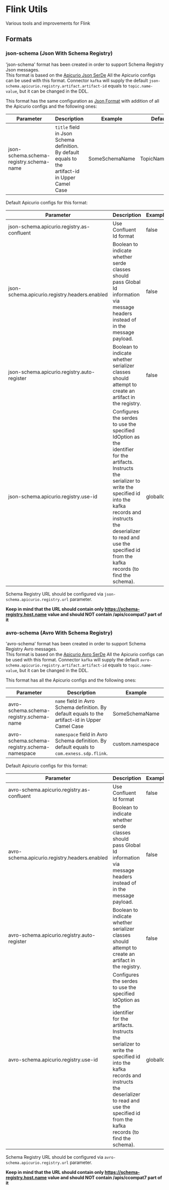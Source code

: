 # Flink Utils

Various tools and improvements for Flink

## Formats

### json-schema (Json With Schema Registry)

'json-schema' format has been created in order to support Schema Registry Json messages.
</br>
This format is based on the [Apicurio Json SerDe](https://www.apicur.io/registry/docs/apicurio-registry/2.5.x/getting-started/assembly-configuring-kafka-client-serdes.html#registry-serdes-types-json_registry)
All the Apicurio configs can be used with this format.
Connector `kafka` will supply the default `json-schema.apicurio.registry.artifact.artifact-id` equals to `topic.name-value`, but it can be changed in the DDL.

This format has the same configuration as [Json Format](https://nightlies.apache.org/flink/flink-docs-release-1.20/docs/connectors/table/formats/json/#format-options) with addition of all the Apicurio configs and the following ones:

| Parameter                               | Description                                                                                       | Example        | Default        |
|-----------------------------------------|---------------------------------------------------------------------------------------------------|----------------|----------------|
| json-schema.schema-registry.schema-name | `title` field in Json Schema definition. By default equals to the artifact-id in Upper Camel Case | SomeSchemaName | TopicNameValue |

Default Apicurio configs for this format:

| Parameter                                     | Description                                                                                                                                                                                                                                                                     | Example  | Default   |
|-----------------------------------------------|---------------------------------------------------------------------------------------------------------------------------------------------------------------------------------------------------------------------------------------------------------------------------------|----------|-----------|
| json-schema.apicurio.registry.as-confluent    | Use Confluent Id format                                                                                                                                                                                                                                                         | false    | true      |
| json-schema.apicurio.registry.headers.enabled | Boolean to indicate whether serde classes should pass Global Id information via message headers instead of in the message payload.                                                                                                                                              | false    | true      |
| json-schema.apicurio.registry.auto-register   | Boolean to indicate whether serializer classes should attempt to create an artifact in the registry.                                                                                                                                                                            | false    | true      |
| json-schema.apicurio.registry.use-id          | Configures the serdes to use the specified IdOption as the identifier for the artifacts. Instructs the serializer to write the specified id into the kafka records and instructs the deserializer to read and use the specified id from the kafka records (to find the schema). | globalId | contentId |

Schema Registry URL should be configured via `json-schema.apicurio.registry.url` parameter.

<b> Keep in mind that the URL should contain only https://schema-registry.host.name value and should NOT contain /apis/ccompat7 part of it </b>

### avro-schema (Avro With Schema Registry)

'avro-schema' format has been created in order to support Schema Registry Avro messages.
</br>
This format is based on the [Apicurio Avro SerDe](https://www.apicur.io/registry/docs/apicurio-registry/2.5.x/getting-started/assembly-configuring-kafka-client-serdes.html#registry-serdes-types-avro_registry)
All the Apicurio configs can be used with this format.
Connector `kafka` will supply the default `avro-schema.apicurio.registry.artifact.artifact-id` equals to `topic.name-value`, but it can be changed in the DDL.

This format has all the Apicurio configs and the following ones:

| Parameter                                    | Description                                                                                      | Example          | Default              |
|----------------------------------------------|--------------------------------------------------------------------------------------------------|------------------|----------------------|
| avro-schema.schema-registry.schema-name      | `name` field in Avro Schema definition. By default equals to the artifact-id in Upper Camel Case | SomeSchemaName   | TopicNameValue       |
| avro-schema.schema-registry.schema-namespace | `namespace` field in Avro Schema definition. By default equals to `com.exness.sdp.flink`.        | custom.namespace | com.exness.sdp.flink |

Default Apicurio configs for this format:

| Parameter                                     | Description                                                                                                                                                                                                                                                                     | Example  | Default   |
|-----------------------------------------------|---------------------------------------------------------------------------------------------------------------------------------------------------------------------------------------------------------------------------------------------------------------------------------|----------|-----------|
| avro-schema.apicurio.registry.as-confluent    | Use Confluent Id format                                                                                                                                                                                                                                                         | false    | true      |
| avro-schema.apicurio.registry.headers.enabled | Boolean to indicate whether serde classes should pass Global Id information via message headers instead of in the message payload.                                                                                                                                              | false    | false     |
| avro-schema.apicurio.registry.auto-register   | Boolean to indicate whether serializer classes should attempt to create an artifact in the registry.                                                                                                                                                                            | false    | true      |
| avro-schema.apicurio.registry.use-id          | Configures the serdes to use the specified IdOption as the identifier for the artifacts. Instructs the serializer to write the specified id into the kafka records and instructs the deserializer to read and use the specified id from the kafka records (to find the schema). | globalId | contentId |

Schema Registry URL should be configured via `avro-schema.apicurio.registry.url` parameter.

<b> Keep in mind that the URL should contain only https://schema-registry.host.name value and should NOT contain /apis/ccompat7 part of it </b>

